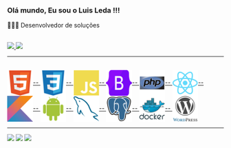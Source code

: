 ### Olá mundo, Eu sou o Luis Leda !!!
👨🏻‍💻 Desenvolvedor de soluções

 <div><br>
  <a href="https://github.com/luisleda">
  <img height="180em" src="https://github-readme-stats.vercel.app/api?username=luisleda&show_icons=true&theme=dark&include_all_commits=true&count_private=true"/>
  <img height="180em" src="https://github-readme-stats.vercel.app/api/top-langs/?username=luisleda&layout=compact&langs_count=7&theme=dark"/>
</div>
 <hr>
 
 <div style="display: inline_block"><br>
  <img align="center" alt="Luis-Js" height="60" width="60" src="https://raw.githubusercontent.com/devicons/devicon/master/icons/html5/html5-original.svg">--
  <img align="center" alt="Luis-Ts" height="60" width="60" src="https://raw.githubusercontent.com/devicons/devicon/master/icons/css3/css3-original.svg">--
  <img align="center" alt="Luis-Ts" height="60" width="60" src="https://raw.githubusercontent.com/devicons/devicon/master/icons/javascript/javascript-plain.svg">--
  <img align="center" alt="Luis-Ts" height="60" width="60" src="https://raw.githubusercontent.com/devicons/devicon/master/icons/bootstrap/bootstrap-original.svg">--
  <img align="center" alt="Luis-Ts" height="60" width="60" src="https://raw.githubusercontent.com/devicons/devicon/master/icons/php/php-original.svg">--
  <img align="center" alt="Luis-React" height="60" width="60" src="https://raw.githubusercontent.com/devicons/devicon/master/icons/react/react-original.svg">--
  <img align="center" alt="Luis-HTML" height="60" width="60" src="https://raw.githubusercontent.com/devicons/devicon/master/icons/kotlin/kotlin-original.svg">--
  <img align="center" alt="Luis-CSS" height="60" width="60" src="https://raw.githubusercontent.com/devicons/devicon/master/icons/android/android-original.svg">--
  <img align="center" alt="Luis-Python" height="60" width="60" src="https://raw.githubusercontent.com/devicons/devicon/master/icons/mysql/mysql-original.svg">--
  <img align="center" alt="Luis-pstgresql" height="60" width="60" src="https://raw.githubusercontent.com/devicons/devicon/master/icons/postgresql/postgresql-original.svg">--
  <img align="center" alt="Luis-docker" height="60" width="60" src="https://raw.githubusercontent.com/devicons/devicon/master/icons/docker/docker-original-wordmark.svg">--
  <img align="center" alt="Luis-wordpress" height="60" width="60" src="https://raw.githubusercontent.com/devicons/devicon/master/icons/wordpress/wordpress-original.svg">


  

 </div>
 <hr>
  
 <div> 
  <a href="https://instagram.com/_kingnetinho" target="_blank"><img src="https://img.shields.io/badge/-Instagram-%23E4405F?style=for-the-badge&logo=instagram&logoColor=white" target="_blank"></a>
  <a href = "mailto:luis_neto@live.com"><img src="https://img.shields.io/badge/Microsoft_Outlook-0078D4?style=for-the-badge&logo=microsoft-outlook&logoColor=white"></a>
  <a href="https://www.linkedin.com/in/netoleda" target="_blank"><img src="https://img.shields.io/badge/-LinkedIn-%230077B5?style=for-the-badge&logo=linkedin&logoColor=white" target="_blank"></a> 
 
</div>
 
